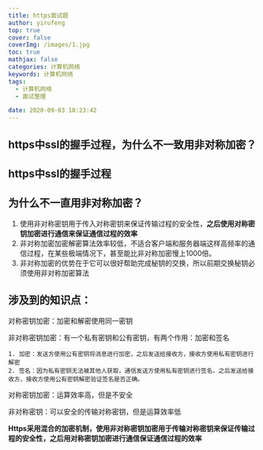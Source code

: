 ```yaml
---
title: https面试题
author: yirufeng
top: true
cover: false
coverImg: /images/1.jpg
toc: true
mathjax: false
categories: 计算机网络
keywords: 计算机网络
tags:
  - 计算机网络
  - 面试整理

date: 2020-09-03 18:23:42
---
```




## https中ssl的握手过程，为什么不一致用非对称加密？

## https中ssl的握手过程



## 为什么不一直用非对称加密？

1. 使用非对称密钥用于传入对称密钥来保证传输过程的安全性，**之后使用对称密钥加密进行通信来保证通信过程的效率**
2. 非对称加密加密解密算法效率较低，不适合客户端和服务器端这样高频率的通信过程，在某些极端情况下，甚至能比非对称加密慢上1000倍。
3. 非对称加密的优势在于它可以很好帮助完成秘钥的交换，所以前期交换秘钥必须使用非对称加密算法

## 涉及到的知识点：

对称密钥加密：加密和解密使用同一密钥

非对称密钥加密：有一个私有密钥和公有密钥，有两个作用：加密和签名

	1. 加密：发送方使用公有密钥将消息进行加密，之后发送给接收方，接收方使用私有密钥进行解密
 	2. 签名：因为私有密钥无法被其他人获取，通信发送方使用私有密钥进行签名，之后发送给接收方，接收方使用公有密钥解密验证签名是否正确。

对称密钥加密：运算效率高，但是不安全

非对称密钥：可以安全的传输对称密钥，但是运算效率低

**Https采用混合的加密机制，使用非对称密钥加密用于传输对称密钥来保证传输过程的安全性，之后用对称密钥加密进行通信保证通信过程的效率**

